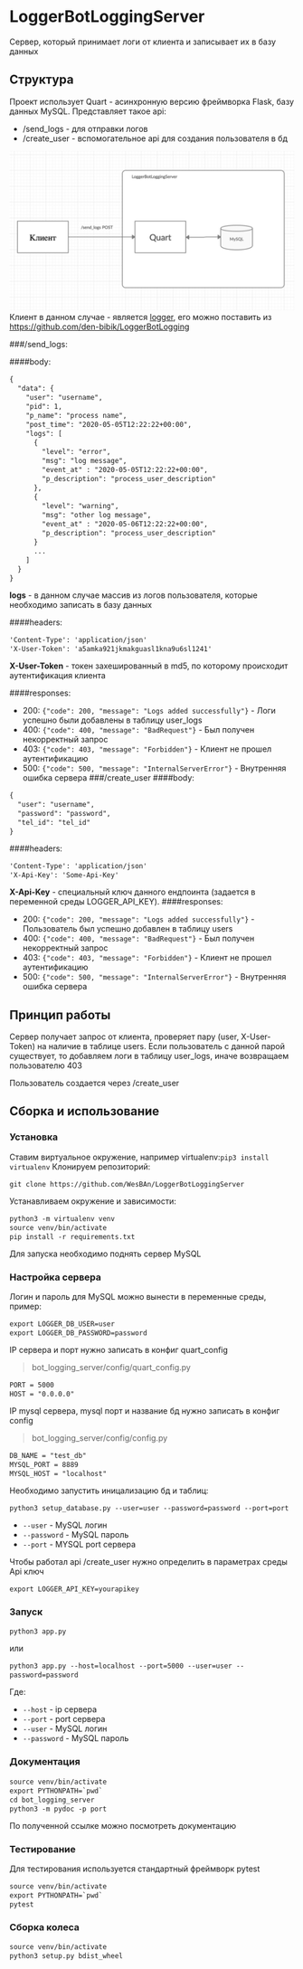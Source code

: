 # LoggerBotLoggingServer
Сервер, который принимает логи от клиента и записывает их в базу данных
## Структура
Проект использует Quart - асинхронную версию фреймворка Flask, базу данных MySQL.
Представляет такое api:
- /send_logs - для отправки логов
- /create_user - вспомогательное api для создания пользователя в бд

![Schema](static/schema.png "Схема")
Клиент в данном случае - является [logger](https://github.com/den-bibik/LoggerBotLogging),
его можно поставить из https://github.com/den-bibik/LoggerBotLogging

###/send_logs:

####body:
```
{
  "data": {
    "user": "username",
    "pid": 1,
    "p_name": "process name",
    "post_time": "2020-05-05T12:22:22+00:00",
    "logs": [
      {
        "level": "error",
        "msg": "log message",
        "event_at" : "2020-05-05T12:22:22+00:00",
        "p_description": "process_user_description"
      },
      {
        "level": "warning",
        "msg": "other log message",
        "event_at" : "2020-05-06T12:22:22+00:00",
        "p_description": "process_user_description"
      }
      ...
    ]
  }
}
```
**logs** - в данном случае массив из логов пользователя, которые необходимо записать в базу данных

####headers:
```
'Content-Type': 'application/json'
'X-User-Token': 'a5amka921jkmakguasl1kna9u6sl1241'
```
**X-User-Token** - токен захешированный в md5, по которому происходит аутентификация клиента

####responses:
- 200: `{"code": 200, "message": "Logs added successfully"}` - Логи успешно были добавлены в таблицу user_logs
- 400: `{"code": 400, "message": "BadRequest"}` - Был получен некорректный запрос
- 403: `{"code": 403, "message": "Forbidden"}` - Клиент не прошел аутентификацию
- 500: `{"code": 500, "message": "InternalServerError"}` - Внутренняя ошибка сервера
###/create_user
####body:
```
{
  "user": "username",
  "password": "password",
  "tel_id": "tel_id"
}
```

####headers:
```
'Content-Type': 'application/json'
'X-Api-Key': 'Some-Api-Key'
```
**X-Api-Key** - специальный ключ данного ендпоинта (задается в переменной среды LOGGER_API_KEY). 
####responses:
- 200: `{"code": 200, "message": "Logs added successfully"}` - Пользователь был успешно добавлен в таблицу users
- 400: `{"code": 400, "message": "BadRequest"}` - Был получен некорректный запрос
- 403: `{"code": 403, "message": "Forbidden"}` - Клиент не прошел аутентификацию
- 500: `{"code": 500, "message": "InternalServerError"}` - Внутренняя ошибка сервера


## Принцип работы
Сервер получает запрос от клиента, проверяет пару (user, X-User-Token) на наличие в таблице users.
Если пользователь с данной парой существует, то добавляем логи в таблицу user_logs, иначе возвращаем пользователю 403

Пользователь создается через /create_user


## Сборка и использование
### Установка
Ставим виртуальное окружение, например
virtualenv:`pip3 install virtualenv`
Клонируем репозиторий:

```
git clone https://github.com/WesBAn/LoggerBotLoggingServer
```
Устанавливаем окружение и зависимости:
```
python3 -m virtualenv venv
source venv/bin/activate
pip install -r requirements.txt
```

Для запуска необходимо поднять сервер MySQL
### Настройка сервера
Логин и пароль для MySQL можно вынести в переменные среды, пример:
```
export LOGGER_DB_USER=user
export LOGGER_DB_PASSWORD=password
```
IP сервера и порт нужно записать в конфиг quart_config
>bot_logging_server/config/quart_config.py
```
PORT = 5000
HOST = "0.0.0.0"
```
IP mysql сервера, mysql порт и название бд нужно записать в конфиг config
>bot_logging_server/config/config.py
```
DB_NAME = "test_db"
MYSQL_PORT = 8889
MYSQL_HOST = "localhost"
```

Необходимо запустить иницализацию бд и таблиц:
```
python3 setup_database.py --user=user --password=password --port=port
```
- `--user` - MySQL логин
- `--password` - MySQL пароль
- `--port` - MYSQL port сервера

Чтобы работал api /create_user нужно определить в параметрах среды Api ключ
```
export LOGGER_API_KEY=yourapikey
```

### Запуск
```
python3 app.py
```
или
```
python3 app.py --host=localhost --port=5000 --user=user --password=password
```
Где:
- `--host` - ip сервера
- `--port` - port сервера
- `--user` - MySQL логин
- `--password` - MySQL пароль

### Документация
```
source venv/bin/activate
export PYTHONPATH=`pwd`
cd bot_logging_server
python3 -m pydoc -p port
```
По полученной ссылке можно посмотреть документацию

### Тестирование
Для тестирования используется стандартный фреймворк pytest
```
source venv/bin/activate
export PYTHONPATH=`pwd`
pytest
```

### Сборка колеса
```
source venv/bin/activate
python3 setup.py bdist_wheel
```
